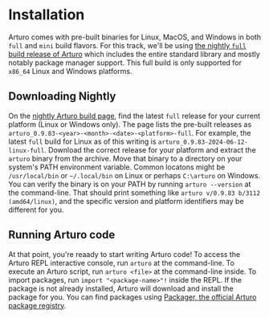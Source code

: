 # Installation

Arturo comes with pre-built binaries for Linux, MacOS, and Windows in both `full` and `mini` build flavors.
For this track, we'll be using [the nightly `full` build release of Arturo][nightly] which includes the entire standard library and mostly notably package manager support.
This full build is only supported for `x86_64` Linux and Windows platforms.

## Downloading Nightly

On the [nightly Arturo build page][nightly], find the latest `full` release for your current platform (Linux or Windows only).
The page lists the pre-built releases as `arturo_0.9.83-<year>-<month>-<date>-<platform>-full`.
For example, the latest `full` build for Linux as of this writing is `arturo_0.9.83-2024-06-12-linux-full`.
Download the correct release for your platform and extract the `arturo` binary from the archive.
Move that binary to a directory on your system's PATH environment variable.
Common locatons might be `/usr/local/bin` or `~/.local/bin` on Linux or perhaps `C:\arturo` on Windows.
You can verify the binary is on your PATH by running `arturo --version` at the command-line.
That should print something like `arturo v/0.9.83 b/3112 (amd64/linux)`, and the specific version and platform identifiers may be different for you.

## Running Arturo code
At that point, you're reaady to start writing Arturo code!
To access the Arturo REPL interactive console, run `arturo` at the command-line.
To execute an Arturo script, run `arturo <file>` at the command-line inside.
To import packages, run `import "<package-name>"!` inside the REPL.
If the package is not already installed, Arturo will download and install the package for you.
You can find packages using [Packager, the official Arturo package registry][packager].

[nightly]: https://github.com/arturo-lang/nightly/releases
[packager]: https://pkgr.art/
